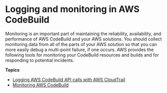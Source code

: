 # Logging and monitoring in AWS CodeBuild<a name="logging-monitoring"></a>

 Monitoring is an important part of maintaining the reliability, availability, and performance of AWS CodeBuild and your AWS solutions\. You should collect monitoring data from all of the parts of your AWS solution so that you can more easily debug a multi\-point failure, if one occurs\. AWS provides the following tools for monitoring your CodeBuild resources and builds and for responding to potential incidents\. 

**Topics**
+ [Logging AWS CodeBuild API calls with AWS CloudTrail](cloudtrail.md)
+ [Monitoring AWS CodeBuild](monitoring-builds.md)